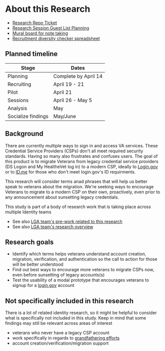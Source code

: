 # About this Research

- [Research Repo Ticket](https://github.com/department-of-veterans-affairs/va.gov-research-repository/issues/280)
- [Research Session Guest List Planning](https://docs.google.com/spreadsheets/d/1y6D2_ItNX9Tch5-nlOFw4Te1ycQMxTqCh09-w-iluWQ/edit#gid=0)
- [Mural board for note taking](https://app.mural.co/t/oddballinternal7486/m/oddballinternal7486/1681396854554/ff9d23f8eef22907cccb8d45cf46f81f5686684d?sender=u6c46f747a0483ea836054483)
- [Recruitment diversity checker spreadsheet](https://docs.google.com/spreadsheets/d/1pq7TSHZonfpzAQBJj6B2geGHlNUwZEs4DzEvxcRgu0o/edit#gid=1367041690)


## Planned timeline

| Stage | Dates |
| --- | --- |
| Planning | Complete by April 14 |
| Recruiting | April 19 - 21 |
| Pilot | April 21 |
| Sessions | April 26 - May 5 |
| Analysis | May |
| Socialize findings | May/June |

## Background

There are currently multiple ways to sign in and access VA services. These Credential Service Providers (CSPs) don't all meet required security standards. Having so many also frustrates and confuses users. The goal of this product is to migrate Veterans from legacy credential service providers (DS Logon and My HealtheVet log in) to a modern CSP, ideally to [Login.gov](http://login.gov/) or to [ID.me](http://id.me/) for those who don't meet login.gov's ID requirments.

This research will consider terms anad phrases that will help us better speak to veterans about the migration. We're seeking ways to encourage Veterans to migrate to a modern CSP on their own, proactively, even prior to any announcement about sunsetting legacy credentials.

This study is part of a body of research work that is taking place across multiple Identity teams

- See also [LGA team's pre-work related to this research](https://github.com/department-of-veterans-affairs/va.gov-team/tree/master/products/login.gov-adoption/research/2023-03-Organic-Adoption-Messaging-Usability)
- See also [LGA team's research overview](https://github.com/department-of-veterans-affairs/va.gov-team/tree/master/products/login.gov-adoption/research)

## Research goals

- Identify which terms helps veterans understand account creation, migration, verification, and authentication so the call to action for those will be better understood
- Find out best ways to encourage more veterans to migrate CSPs now, even before sunsetting of legacy accounts(s)
- Test the usability of a modal prototype that encourages veterans to signup for a [login.gov](http://login.gov/) account

## Not specifically included in this research

There is a lot of related identity research, so it might be helpful to consider what is specifically not included in this study. Keep in mind that some findings may still be relevant across areas of interest

- veterans who never have a legacy CSP account
- work specifically in regards to [grandfathering efforts](https://github.com/department-of-veterans-affairs/va.gov-team/tree/master/products/login.gov-adoption/research/2023-02-Grandfathering-Migration-Round-1-Usability)
- account creation/verification/migration support
